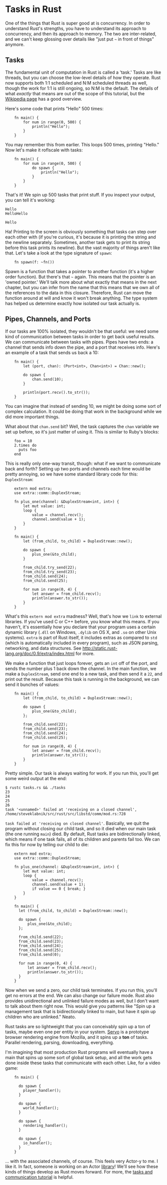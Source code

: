 Tasks in Rust
=============

One of the things that Rust is super good at is concurrency. In order to
understand Rust's strengths, you have to understand its approach to
concurrency, and then its approach to memory. The two are inter-related,
and we can't keep glossing over details like "just put `~` in front of
things" anymore.

Tasks
-----

The fundamental unit of computation in Rust is called a 'task.' Tasks are like
threads, but you can choose the low-level details of how they operate.  Rust
now supports both 1:1 scheduled and N:M scheduled threads as well, though the
work for 1:1 is still ongoing, so N:M is the default.  The details of what
_exactly_ that means are out of the scope of this tutorial, but the [Wikipedia
page](http://en.wikipedia.org/wiki/Thread_%28computing%29) has a good overview.

Here's some code that prints "Hello" 500 times:

~~~ {.rust}
    fn main() {
        for num in range(0, 500) {
            println("Hello");
        }
    }
~~~

You may remember this from earlier. This loops 500 times, printing
"Hello." Now let's make it roflscale with tasks:

~~~ {.rust}
    fn main() {
        for num in range(0, 500) {
            do spawn {
                println("Hello");
            }
        }
    }
~~~

That's it! We spin up 500 tasks that print stuff. If you inspect your
output, you can tell it's working:

    Hello
    HelloHello

    Hello

Ha! Printing to the screen is obviously something that tasks can step
over each other with (if you're curious, it's because it is printing the
string and the newline separately. Sometimes, another task gets to print
its string before this task prints its newline). But the vast majority
of things aren't like that. Let's take a look at the type signature of
`spawn`:

~~~ {.rust}
    fn spawn(f: ~fn())
~~~

Spawn is a function that takes a pointer to another function (it's a
higher order function). But there's that `~` again. This means that the
pointer is an 'owned pointer.' We'll talk more about what exactly that
means in the next chapter, but you can infer from the name that this
means that we own all of the references to the data in this closure.
Therefore, Rust can move the function around at will and know it won't
break anything. The type system has helped us determine exactly how
isolated our task actually is.

Pipes, Channels, and Ports
--------------------------

If our tasks are 100% isolated, they wouldn't be that useful: we need
some kind of communication between tasks in order to get back useful
results. We can communicate between tasks with pipes. Pipes have two
ends: a channel that sends info down the pipe, and a port that receives
info. Here's an example of a task that sends us back a 10:

~~~ {.rust}
    fn main() {
        let (port, chan): (Port<int>, Chan<int>) = Chan::new();

        do spawn {
            chan.send(10);
        }

        println(port.recv().to_str());
    }
~~~

You can imagine that instead of sending 10, we might be doing some sort
of complex calculation. It could be doing that work in the background
while we did more important things.

What about that `chan.send` bit? Well, the task captures the `chan`
variable we set up before, so it's just matter of using it. This is
similar to Ruby's blocks:

~~~ {.ruby}
    foo = 10
    2.times do
      puts foo
    end
~~~

This is really only one-way transit, though: what if we want to
communicate back and forth? Setting up two ports and channels each time
would be pretty annoying, so we have some standard library code for
this: `DuplexStream`:

~~~ {.rust}
    extern mod extra;
    use extra::comm::DuplexStream;

    fn plus_one(channel: &DuplexStream<int, int>) {
        let mut value: int;
        loop {
            value = channel.recv();
            channel.send(value + 1);
        }
    }

    fn main() {
        let (from_child, to_child) = DuplexStream::new();

        do spawn {
            plus_one(&to_child);
        }

        from_child.try_send(22);
        from_child.try_send(23);
        from_child.send(24);
        from_child.send(25);

        for num in range(0, 4) {
            let answer = from_child.recv();
            println(answer.to_str());
        }
    }
~~~


What's this `extern mod extra` madness? Well, that's how we `link` to
external libraries. If you've used C or C++ before, you know what this
means. If you haven't, it's essentially how you declare that your
program uses a certain dynamic library (`.dll` on Windows, `.dylib` on
OS X, and `.so` on other Unix systems). `extra` is part of Rust itself,
it includes extras as compared to `std` (which is automatically included
in every program), such as JSON parsing, networking, and data
structures. See <http://static.rust-lang.org/doc/0.9/extra/index.html>
for more.

We make a function that just loops forever, gets an `int` off of the
port, and sends the number plus 1 back down the channel. In the main
function, we make a `DuplexStream`, send one end to a new task, and then
send it a `22`, and print out the result. Because this task is running
in the background, we can send it bunches of values:

~~~ {.rust}
    fn main() {
        let (from_child, to_child) = DuplexStream::new();

        do spawn {
            plus_one(&to_child);
        };

        from_child.send(22);
        from_child.send(23);
        from_child.send(24);
        from_child.send(25);

        for num in range(0, 4) {
            let answer = from_child.recv();
            println(answer.to_str());
        }
    }
~~~

Pretty simple. Our task is always waiting for work. If you run this,
you'll get some weird output at the end:

    $ rustc tasks.rs && ./tasks
    23
    24
    25
    26
    task '<unnamed>' failed at 'receiving on a closed channel', /home/steveklabnik/src/rust/src/libstd/comm/mod.rs:728


`task failed at 'receiving on closed channel'`. Basically, we quit the program
without closing our child task, and so it died when our main task (the one
running `main`) died. By default, Rust tasks are bidirectionally linked, which
means if one task fails, all of its children and parents fail too. We can fix
this for now by telling our child to die:

~~~ {.rust}
    extern mod extra;
    use extra::comm::DuplexStream;

    fn plus_one(channel: &DuplexStream<int, int>) {
        let mut value: int;
        loop {
            value = channel.recv();
            channel.send(value + 1);
            if value == 0 { break; }
        }
    }

    fn main() {
      let (from_child, to_child) = DuplexStream::new();

      do spawn {
          plus_one(&to_child);
      };

      from_child.send(22);
      from_child.send(23);
      from_child.send(24);
      from_child.send(25);
      from_child.send(0);

      for num in range(0, 4) {
          let answer = from_child.recv();
          println(answer.to_str());
      }
    }
~~~

Now when we send a zero, our child task terminates. If you run this,
you'll get no errors at the end. We can also change our failure mode.
Rust also provides unidirectional and unlinked failure modes as well,
but I don't want to talk about them right now. This would give you
patterns like "Spin up a management task that is bidirectionally linked
to main, but have it spin up children who are unlinked." Neato.

Rust tasks are so lightweight that you can conceivably spin up a ton of
tasks, maybe even one per entity in your system.
[Servo](https://github.com/mozilla/servo) is a prototype browser
rendering engine from Mozilla, and it spins up a **ton** of tasks.
Parallel rendering, parsing, downloading, everything.

I'm imagining that most production Rust programs will eventually have a
main that spins up some sort of global task setup, and all the work gets
done inside these tasks that communicate with each other. Like, for a
video game:

~~~ {.rust}
    fn main() {

      do spawn {
        player_handler();
      }

      do spawn {
        world_handler();
      }

      do spawn {
        rendering_handler();
      }

      do spawn {
        io_handler();
      }
    }
~~~

... with the associated channels, of course. This feels very Actor-y to
me. I like it. In fact, someone *is* working on an Actor
[library](http://www.reddit.com/r/rust/comments/1i3c15/experimental_actor_library_in_rust/)!
We'll see how these kinds of things develop as Rust moves forward. For more,
the [tasks and communication
tutorial](http://static.rust-lang.org/doc/0.9/guide-tasks.html) is helpful.
